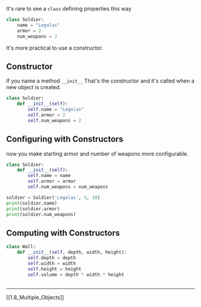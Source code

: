 It's rare to see a `class` defining properties this way

``` python
class Soldier:
    name = "Legolas"
    armor = 2
    num_weapons = 2
```

It's more practical to use a constructor.

## Constructor

If you name a method `__init__` 
That's the constructor and it's called when a new object is created.

``` python
class Soldier:
	def __init__(self):
		self.name = "Legolas"
		self.armor = 2
		self.num_weapons = 2
```
## Configuring with Constructors

now you make starting armor and number of weapons more configurable.

``` python
class Soldier:
	def __init__(self):
		self.name = name
		self.armor = armor
		self.num_weapons = num_weapons

soldier = Soldier('Legolas', 5, 10)
print(soldier.name)
print(soldier.armor)
print(soldier.num_weapons)
```

## Computing with Constructors

``` python
class Wall:
	def __init__(self, depth, width, height):
		self.depth = depth
		self.width = width
		self.height = height
		self.volume = depth * width * height
```

##
--- 
[[1.8_Multiple_Objects]]